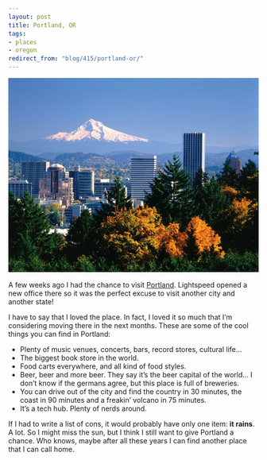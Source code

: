 ```yaml
---
layout: post
title: Portland, OR
tags:
- places
- oregon
redirect_from: "blog/415/portland-or/"
---
```


<p><img src="/images/196.jpg"></p>
<p>A few weeks ago I had the chance to visit <a href="http://www.travelportland.com/">Portland</a>. Lightspeed opened a new office there so it was the perfect excuse to visit another city and another state!</p>
<p>I have to say that I loved the place. In fact, I loved it so much that I’m considering moving there in the next months. These are some of the cool things you can find in Portland:</p>
<ul>
  <li>Plenty of music venues, concerts, bars, record stores, cultural life…</li>
  <li>The biggest book store in the world.</li>
  <li>Food carts everywhere, and all kind of food styles.</li>
  <li>Beer, beer and more beer. They say it’s the beer capital of the world… I don’t know if the germans agree, but this place is full of breweries.</li>
  <li>You can drive out of the city and find the country in 30 minutes, the coast in 90 minutes and a freakin’ volcano in 75 minutes.</li>
  <li>It’s a tech hub. Plenty of nerds around.</li>
</ul>
<p>If I had to write a list of cons, it would probably have only one item: <strong>it rains</strong>. A lot. So I might miss the sun, but I think I still want to give Portland a chance. Who knows, maybe after all these years I can find another place that I can call home.</p>